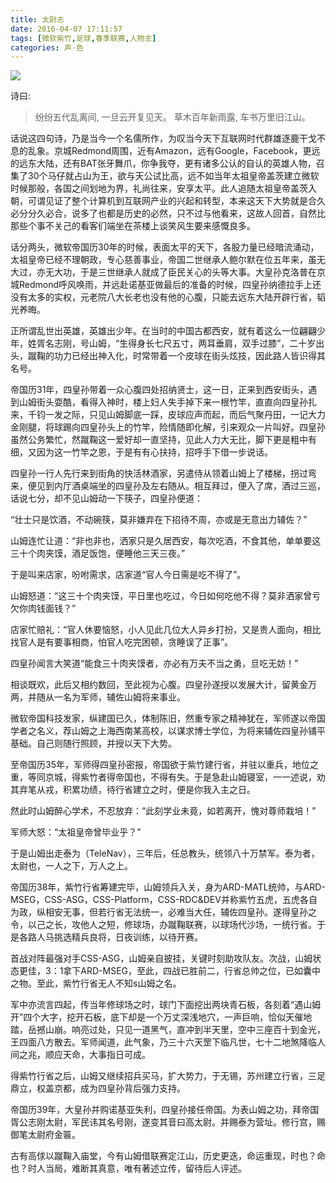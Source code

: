 ```yaml
---
title: 太尉志
date: 2016-04-07 17:11:57
tags: [微软紫竹,足球,春季联赛,人物志]
categories: 声·色
---
```


![](champion.jpg)


诗曰: 



> 纷纷五代乱离间,
> 一旦云开复见天。
> 草木百年新雨露,
> 车书万里旧江山。






话说这四句诗，乃是当今一个名儒所作，为叹当今天下互联网时代群雄逐鹿干戈不息的乱象。京城Redmond周围，近有Amazon，远有Google，Facebook，更远的远东大陆，还有BAT张牙舞爪，你争我夺，更有诸多公认的自认的英雄人物，召集了30个马仔就占山为王，欲与天公试比高，远不如当年太祖皇帝盖茨建立微软时候那般，各国之间划地为界，礼尚往来，安享太平。此人追随太祖皇帝盖茨入朝，可谓见证了整个计算机到互联网产业的兴起和转型，本来这天下大势就是合久必分分久必合，说多了也都是历史的必然，只不过与他看来，这故人回首，自然比那些个事不关己的看客们端坐在茶楼上谈笑风生要来感慨良多。


话分两头，微软帝国历30年的时候，表面太平的天下，各股力量已经暗流涌动，太祖皇帝已经不理朝政，专心慈善事业，帝国二世继承人鲍尔默在位五年来，虽无大过，亦无大功，于是三世继承人就成了臣民关心的头等大事。大皇孙克洛普在京城Redmond呼风唤雨，并远赴诺基亚做最后的准备的时候，四皇孙纳德拉手上还没有太多的实权，元老院八大长老也没有他的心腹，只能去远东大陆开辟行省，韬光养晦。

 
正所谓乱世出英雄，英雄出少年。在当时的中国古都西安，就有着这么一位翩翩少年，姓胥名志刚，号山姆，“生得身长七尺五寸，两耳垂肩，双手过膝”，二十岁出头，蹴鞠的功力已经出神入化，时常带着一个皮球在街头炫技，因此路人皆识得其名号。

帝国历31年，四皇孙带着一众心腹四处招纳贤士，这一日，正来到西安街头，遇到山姆街头耍酷，看得入神时，楼上妇人失手掉下来一根竹竿，直直向四皇孙扎来，千钧一发之际，只见山姆脚底一踩，皮球应声而起，而后气聚丹田，一记大力金刚腿，将球踢向四皇孙头上的竹竿，险情随即化解，引来观众一片叫好。四皇孙虽然公务繁忙，然蹴鞠这一爱好却一直坚持，见此人力大无比，脚下更是粗中有细，又因为这一竹竿之恩，于是有有心扶持，招呼手下借一步说话。


四皇孙一行人先行来到街角的快活林酒家，另遣侍从领着山姆上了楼梯，拐过弯来，便见到内厅酒桌端坐的四皇孙及左右随从。相互拜过，便入了席，酒过三巡，话说七分，却不见山姆动一下筷子，四皇孙便道：

“壮士只是饮酒，不动碗筷，莫非嫌弃在下招待不周，亦或是无意出力辅佐？”

山姆连忙让道：“非也非也，洒家只是久居西安，每次吃酒，不食其他，单单要这三十个肉夹馍，酒足饭饱，便睡他三天三夜。”

于是叫来店家，吩咐需求，店家道“官人今日需是吃不得了”。

山姆怒道：“这三十个肉夹馍，平日里也吃过，今日如何吃他不得？莫非洒家曾亏欠你肉钱面钱？”

店家忙赔礼：“官人休要恼怒，小人见此几位大人异乡打扮，又是贵人面向，相比找官人是有要事相商，怕官人吃完困顿，贪睡误了正事”。

四皇孙闻言大笑道“能食三十肉夹馍者，亦必有万夫不当之勇，旦吃无妨！”

相谈既欢，此后又相约数回，至此视为心腹。四皇孙遂授以发展大计，留黄金万两，并随从一名为军师，辅佐山姆将来事业。


微软帝国科技发家，纵建国已久，体制陈旧，然重专家之精神犹在，军师遂以帝国学者之名义，荐山姆之上海西南某高校，以谋求博士学位，为将来辅佐四皇孙铺平基础。自己则随行照顾，并授以天下大势。


至帝国历35年，军师得四皇孙密报，帝国欲于紫竹建行省，并驻以重兵，地位之重，等同京城，得紫竹者得帝国也，不得有失。于是急赴山姆寝室，一一述说，劝其弃笔从戎，积累功绩，待行省建立之时，便是你我入主之日。

然此时山姆醉心学术，不忍放弃：“此刻学业未竟，如若离开，愧对尊师栽培！”

军师大怒：“太祖皇帝曾毕业乎？”

 

于是山姆出走泰为（TeleNav），三年后，任总教头，统领八十万禁军。泰为者，太尉也，一人之下，万人之上。

 

帝国历38年，紫竹行省筹建完毕，山姆领兵入关，身为ARD-MATL统帅，与ARD-MSEG，CSS-ASG，CSS-Platform，CSS-RDC&DEV并称紫竹五虎，五虎各自为政，纵相安无事，但若行省无法统一，必难当大任，辅佐四皇孙。遂得皇孙之令，以己之长，攻他人之短，修球场，办蹴鞠联赛，以球场代沙场，一统行省。于是各路人马挑选精兵良将，日夜训练，以待开赛。

 

首战对阵最强对手CSS-ASG，山姆亲自披挂，关键时刻助攻队友。次战，山姆状态更佳，3：1拿下ARD-MSEG，至此，四战已胜前二，行省总帅之位，已如囊中之物。至此，紫竹行省无人不知s山姆之名。

军中亦流言四起，传当年修球场之时，球门下面挖出两块青石板，各刻着“遇山姆开”四个大字，挖开石板，底下却是一个万丈深浅地穴，一声巨响，恰似天催地踏，岳撼山崩。响亮过处，只见一道黑气，直冲到半天里，空中三座百十到金光，王四面八方散去。军师闻道，此气象，乃三十六天罡下临凡世，七十二地煞降临人间之兆，顺应天命，大事指日可成。

 

得紫竹行省之后，山姆又继续招兵买马，扩大势力，于无锡，苏州建立行省，三足鼎立，权盖京都，成为四皇孙背后强力支持。

 

帝国历39年，大皇孙并购诺基亚失利，四皇孙接任帝国。为表山姆之功，拜帝国胥公志刚太尉，军民讳其名号刚，遂变其音曰高太尉。并赐泰为营址。修行宫，赐御笔太尉府金匾。

 

古有高俅以蹴鞠入庙堂，今有山姆借联赛定江山，历史更迭，命运重现，时也？命也？时人当局，难断其真意，唯有著述立传，留待后人评述。


